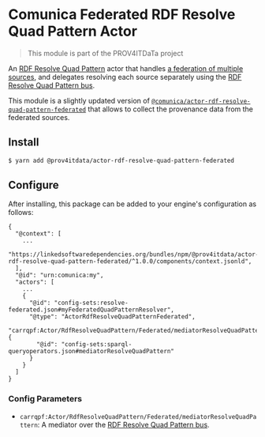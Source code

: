 # Comunica Federated RDF Resolve Quad Pattern Actor

> This module is part of the PROV4ITDaTa project

An [RDF Resolve Quad Pattern](https://github.com/comunica/comunica/tree/master/packages/bus-rdf-resolve-quad-pattern) actor
that handles [a federation of multiple sources](https://comunica.dev/docs/query/advanced/federation/),
and delegates resolving each source separately using the [RDF Resolve Quad Pattern bus](https://github.com/comunica/comunica/tree/master/packages/bus-rdf-resolve-quad-pattern).

This module is a slightly updated version of [`@comunica/actor-rdf-resolve-quad-pattern-federated`](https://github.com/comunica/comunica/tree/master/packages/actor-rdf-resolve-quad-pattern-federated) that allows to collect the provenance data from the federated sources.

## Install

```bash
$ yarn add @prov4itdata/actor-rdf-resolve-quad-pattern-federated
```

## Configure

After installing, this package can be added to your engine's configuration as follows:

```text
{
  "@context": [
    ...
    "https://linkedsoftwaredependencies.org/bundles/npm/@prov4itdata/actor-rdf-resolve-quad-pattern-federated/^1.0.0/components/context.jsonld",
  ],
  "@id": "urn:comunica:my",
  "actors": [
    ...
    {
      "@id": "config-sets:resolve-federated.json#myFederatedQuadPatternResolver",
      "@type": "ActorRdfResolveQuadPatternFederated",
      "carrqpf:Actor/RdfResolveQuadPattern/Federated/mediatorResolveQuadPattern": {
        "@id": "config-sets:sparql-queryoperators.json#mediatorResolveQuadPattern"
      }
    }
  ]
}
```

### Config Parameters

* `carrqpf:Actor/RdfResolveQuadPattern/Federated/mediatorResolveQuadPattern`: A mediator over the [RDF Resolve Quad Pattern bus](https://github.com/comunica/comunica/tree/master/packages/bus-rdf-resolve-quad-pattern).